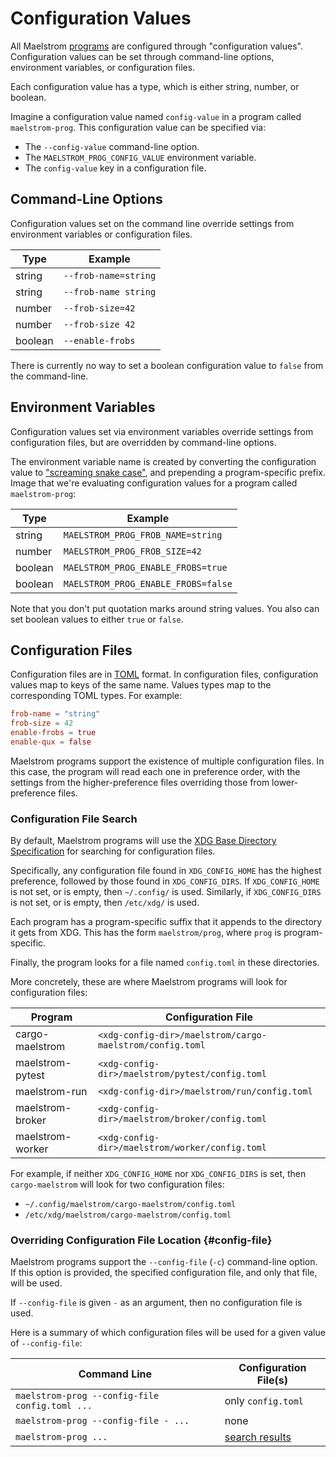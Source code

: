 # Configuration Values

All Maelstrom [programs](programs.md) are configured through "configuration
values". Configuration values can be set through command-line options,
environment variables, or configuration files.

Each configuration value has a type, which is either string, number, or
boolean.

Imagine a configuration value named `config-value` in a program called
`maelstrom-prog`. This configuration value can be specified via:
  - The `--config-value` command-line option.
  - The `MAELSTROM_PROG_CONFIG_VALUE` environment variable.
  - The `config-value` key in a configuration file.

## Command-Line Options

Configuration values set on the command line override settings from environment
variables or configuration files.

Type    | Example
--------|----------------------
string  | `--frob-name=string`
string  | `--frob-name string`
number  | `--frob-size=42`
number  | `--frob-size 42`
boolean | `--enable-frobs`

There is currently no way to set a boolean configuration value to `false` from
the command-line.

## Environment Variables

Configuration values set via environment variables override settings from
configuration files, but are overridden by command-line options.

The environment variable name is created by converting the configuration value
to ["screaming snake case"](https://en.wikipedia.org/wiki/Snake_case), and
prepending a program-specific prefix. Image that we're evaluating configuration
values for a program called `maelstrom-prog`:

Type    | Example
--------|----------------------
string  | `MAELSTROM_PROG_FROB_NAME=string`
number  | `MAELSTROM_PROG_FROB_SIZE=42`
boolean | `MAELSTROM_PROG_ENABLE_FROBS=true`
boolean | `MAELSTROM_PROG_ENABLE_FROBS=false`

Note that you don't put quotation marks around string values. You also can set
boolean values to either `true` or `false`.

## Configuration Files

Configuration files are in [TOML](https://toml.io/en/) format. In configuration
files, configuration values map to keys of the same name. Values types map to
the corresponding TOML types. For example:

```toml
frob-name = "string"
frob-size = 42
enable-frobs = true
enable-qux = false
```

Maelstrom programs support the existence of multiple configuration files. In
this case, the program will read each one in preference order, with the
settings from the higher-preference files overriding those from
lower-preference files.

### Configuration File Search

By default, Maelstrom programs will use the [XDG Base Directory
Specification](https://specifications.freedesktop.org/basedir-spec/basedir-spec-latest.html)
for searching for configuration files.

Specifically, any configuration file found in `XDG_CONFIG_HOME` has the highest
preference, followed by those found in `XDG_CONFIG_DIRS`. If `XDG_CONFIG_HOME` is not
set, or is empty, then `~/.config/` is used. Similarly, if `XDG_CONFIG_DIRS`
is not set, or is empty, then `/etc/xdg/` is used.

Each program has a program-specific suffix that it appends to the directory it
gets from XDG. This has the form `maelstrom/prog`, where `prog` is
program-specific.

Finally, the program looks for a file named `config.toml` in these directories.

More concretely, these are where Maelstrom programs will look for configuration files:

Program          | Configuration File
-----------------|-----------------------------------------------------
cargo-maelstrom  | `<xdg-config-dir>/maelstrom/cargo-maelstrom/config.toml`
maelstrom-pytest | `<xdg-config-dir>/maelstrom/pytest/config.toml`
maelstrom-run    | `<xdg-config-dir>/maelstrom/run/config.toml`
maelstrom-broker | `<xdg-config-dir>/maelstrom/broker/config.toml`
maelstrom-worker | `<xdg-config-dir>/maelstrom/worker/config.toml`

For example, if neither `XDG_CONFIG_HOME` nor `XDG_CONFIG_DIRS` is set, then
`cargo-maelstrom` will look for two configuration files:
  - `~/.config/maelstrom/cargo-maelstrom/config.toml`
  - `/etc/xdg/maelstrom/cargo-maelstrom/config.toml`

### Overriding Configuration File Location {#config-file}

Maelstrom programs support the `--config-file` (`-c`) command-line option.
If this option is provided, the specified configuration file, and only that
file, will be used.

If `--config-file` is given `-` as an argument, then no configuration file is used.

Here is a summary of which configuration files will be used for a given value of `--config-file`:

Command Line                                   | Configuration File(s)
-----------------------------------------------|----------------------
`maelstrom-prog --config-file config.toml ...` | only `config.toml`
`maelstrom-prog --config-file - ...`           | none
`maelstrom-prog ...`                           | [search results](#configuration-file-search)

